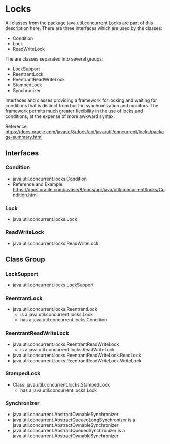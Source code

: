 # Locks

All classes from the package java.util.concurrent.Locks are part of this description here. There are three interfaces which are used by the classes:
* Condition
* Lock
* ReadWriteLock

The are classes separated into several groups:
* LockSupport
* ReentrantLock
* ReentrantReadWriteLock
* StampedLock
* Synchronizer

Interfaces and classes providing a framework for locking and waiting for conditions that is distinct from built-in synchronization and monitors. The framework permits much greater flexibility in the use of locks and conditions, at the expense of more awkward syntax.

Reference: https://docs.oracle.com/javase/8/docs/api/java/util/concurrent/locks/package-summary.html

## Interfaces

### Condition
* java.util.concurrent.locks.Condition
* Reference and Example: https://docs.oracle.com/javase/8/docs/api/java/util/concurrent/locks/Condition.html

### Lock
* java.util.concurrent.locks.Lock

### ReadWriteLock
* java.util.concurrent.locks.ReadWriteLock

## Class Group

### LockSupport
* java.util.concurrent.locks.LockSupport

### ReentrantLock
* java.util.concurrent.locks.ReentrantLock
  * is a java.util.concurrent.locks.Lock
  * has a java.util.concurrent.locks.Condition

### ReentrantReadWriteLock
* java.util.concurrent.locks.ReentrantReadWriteLock
  * is a java.util.concurrent.locks.ReadWriteLock
* java.util.concurrent.locks.ReentrantReadWriteLock.ReadLock
* java.util.concurrent.locks.ReentrantReadWriteLock.WriteLock

### StampedLock
* Class: java.util.concurrent.locks.StampedLock
  * has a java.util.concurrent.locks.Lock

### Synchronizer
* java.util.concurrent.AbstractOwnableSynchronizer
* java.util.concurrent.AbstractQueuedLongSynchronizer is a java.util.concurrent.AbstractOwnableSynchronizer
* java.util.concurrent.AbstractQueuedSynchronizer is a java.util.concurrent.AbstractOwnableSynchronizer

